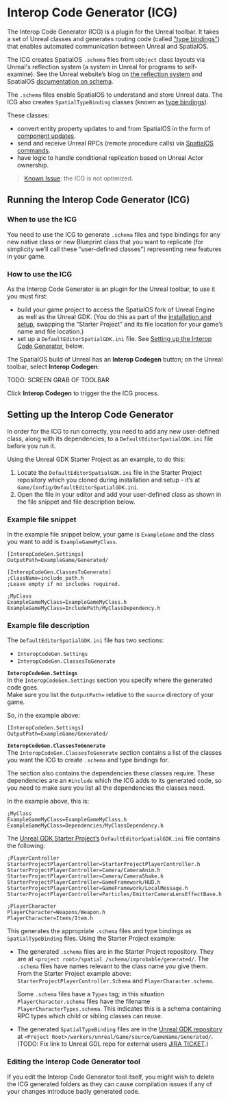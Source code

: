 # Interop Code Generator (ICG)

The Interop Code Generator (ICG) is a plugin for the Unreal toolbar. It takes a set of Unreal classes and generates routing code (called ["type bindings"](./glossary.md#type-bindings)) that enables automated communication between Unreal and SpatialOS.

The ICG creates SpatialOS `.schema` files from `UObject` class layouts via Unreal's reflection system (a system in Unreal for programs to self-examine). See the Unreal website’s blog on [the reflection system](https://www.unrealengine.com/en-US/blog/unreal-property-system-reflection) and SpatialOS [documentation on schema](https://docs.improbable.io/reference/13.0/shared/schema/introduction).

The `.schema` files enable SpatialOS to understand and store Unreal data. The ICG also creates `SpatialTypeBinding` classes (known as [type bindings](./glossary.md”)). 

These classes:
* convert entity property updates to and from SpatialOS in the form of [component updates](https://docs.improbable.io/reference/13.1/csharpsdk/using/sending-data#sending-and-receiving-component-updates).
* send and receive Unreal RPCs (remote procedure calls) via [SpatialOS commands](https://docs.improbable.io/reference/13.1/shared/design/commands).
* have logic to handle conditional replication based on Unreal Actor ownership.

> [Known Issue](../known-issues.md): the ICG is not optimized.

## Running the Interop Code Generator (ICG)

### When to use the ICG
You need to use the ICG to generate `.schema` files and type bindings for any new native class or new Blueprint class that you want to replicate (for simplicity we’ll call these “user-defined classes”) representing new features in your game. 

### How to use the ICG
As the Interop Code Generator is an plugin for the Unreal toolbar, to use it you must first:
*  build your game project to access the SpatialOS fork of Unreal Engine as well as the Unreal GDK. (You do this as part of the [installation and setup](../installation-and-setup.md), swapping the “Starter Project” and its file location for your game’s name and file location.)
* set up a `DefaultEditorSpatialGDK.ini` file. See  [Setting up the Interop Code Generator](#Setting-up-the-Interop-Code-Generator), below.

The SpatialOS build of Unreal has an **Interop Codegen** button; on the Unreal toolbar, select **Interop Codegen**:

TODO: SCREEN GRAB OF TOOLBAR <image of Generate Interop button>

Click **Interop Codegen** to trigger the the ICG process.

## Setting up the Interop Code Generator

In order for the ICG to run correctly, you need to add any new user-defined class, along with its dependencies, to a `DefaultEditorSpatialGDK.ini` file before you run it. 

Using the Unreal GDK Starter Project as an example, to do this:
1. Locate the `DefaultEditorSpatialGDK.ini` file in the Starter Project repository which you cloned during installation and setup - it’s at `Game/Config/DefaultEditorSpatialGDK.ini`.
1. Open the file in your editor and add your user-defined class as shown in the file snippet and file description below.

### Example file snippet
In the example file snippet below, your game is `ExampleGame` and the class you want to add is `ExampleGameMyClass`.

```
[InteropCodeGen.Settings]
OutputPath=ExampleGame/Generated/

[InteropCodeGen.ClassesToGenerate]
;ClassName=include_path.h
;Leave empty if no includes required.

;MyClass
ExampleGameMyClass=ExampleGameMyClass.h
ExampleGameMyClass=IncludePath/MyClassDependency.h
```

### Example file description
The  `DefaultEditorSpatialGDK.ini` file has two sections: 
* `InteropCodeGen.Settings` 
* `InteropCodeGen.ClassesToGenerate`

**`InteropCodeGen.Settings`**<br/>
In the  `InteropCodeGen.Settings` section you specify where the generated code goes.<br/>
Make sure you list the `OutputPath=` relative to the `source` directory of your game.


So, in the example above: 

```
[InteropCodeGen.Settings]
OutputPath=ExampleGame/Generated/
```

**`InteropCodeGen.ClassesToGenerate`**<br/>
The `InteropCodeGen.ClassesToGenerate` section contains a list of the classes you want the ICG to create `.schema` and type bindings for. 

The section also contains the dependencies these classes require. These dependencies are an `#include` which the ICG adds to its generated code, so you need to make sure you list all the dependencies the classes need.

In the example above, this is: 

```
;MyClass
ExampleGameMyClass=ExampleGameMyClass.h
ExampleGameMyClass=Dependencies/MyClassDependency.h
```

The [Unreal GDK Starter Project’s](https://github.com/improbable/UnrealGDKStarterProject)  `DefaultEditorSpatialGDK.ini` file contains the following:<br/>

```
;PlayerController
StarterProjectPlayerController=StarterProjectPlayerController.h
StarterProjectPlayerController=Camera/CameraAnim.h
StarterProjectPlayerController=Camera/CameraShake.h
StarterProjectPlayerController=GameFramework/HUD.h
StarterProjectPlayerController=GameFramework/LocalMessage.h
StarterProjectPlayerController=Particles/EmitterCameraLensEffectBase.h

;PlayerCharacter
PlayerCharacter=Weapons/Weapon.h
PlayerCharacter=Items/Item.h
```

This generates the appropriate `.schema` files and type bindings as `SpatialTypeBinding` files. Using the Starter Project example:

* The generated `.schema` files are in the Starter Project repository. They are at `<project root>/spatial /schema/improbable/generated/`. 
The `.schema` files have names relevant to the class name you give them. From the Starter Project example above: `StarterProjectPlayerController.Schema` and `PlayerCharacter.schema`.

    Some `.schema` files have a `Types` tag;  in this situation `PlayerCharacter.schema` files have the filename `PlayerCharacterTypes.schema`.  This indicates this is a schema containing RPC types which child or sibling classes can reuse.

* The generated `SpatialTypeBinding` files are in the [Unreal GDK repository](https://github.com/improbable/unreal-gdk) at `<Project Root>/workers/unreal/Game/source/GameName/Generated/`. 
(TODO: Fix link to Unreal GDL repo for external users [JIRA TICKET](https://improbableio.atlassian.net/browse/UNR-304).)

### Editing the Interop Code Generator tool
If you edit the Interop Code Generator tool itself, you might wish to delete the ICG generated folders as they can cause compilation issues if any of your changes introduce badly generated code.

[//]: # (Editorial review status: Full review 2018-07-13)
[//]: # (Issues to deal with, but not limited to:)
[//]: # (1. Update note about current lack of optimisation - JIRA: UNR-412)
[//]: # (2. Add screenshot of toolbar)